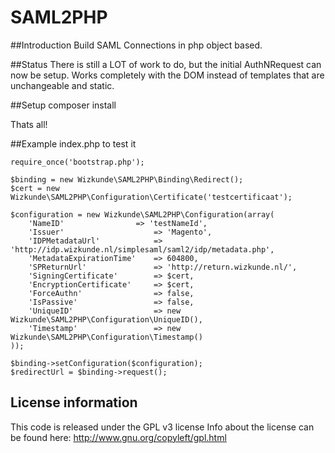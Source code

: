SAML2PHP
=======

##Introduction
Build SAML Connections in php object based.

##Status
There is still a LOT of work to do, but the initial AuthNRequest can now be setup.
Works completely with the DOM instead of templates that are unchangeable and static.

##Setup
    composer install

Thats all!

##Example index.php to test it

    require_once('bootstrap.php');

    $binding = new Wizkunde\SAML2PHP\Binding\Redirect();
    $cert = new Wizkunde\SAML2PHP\Configuration\Certificate('testcertificaat');

    $configuration = new Wizkunde\SAML2PHP\Configuration(array(
        'NameID'                => 'testNameId',
        'Issuer'                    => 'Magento',
        'IDPMetadataUrl'            => 'http://idp.wizkunde.nl/simplesaml/saml2/idp/metadata.php',
        'MetadataExpirationTime'    => 604800,
        'SPReturnUrl'               => 'http://return.wizkunde.nl/',
        'SigningCertificate'        => $cert,
        'EncryptionCertificate'     => $cert,
        'ForceAuthn'                => false,
        'IsPassive'                 => false,
        'UniqueID'                  => new Wizkunde\SAML2PHP\Configuration\UniqueID(),
        'Timestamp'                 => new Wizkunde\SAML2PHP\Configuration\Timestamp()
    ));

    $binding->setConfiguration($configuration);
    $redirectUrl = $binding->request();

## License information
This code is released under the GPL v3 license
Info about the license can be found here:  http://www.gnu.org/copyleft/gpl.html
